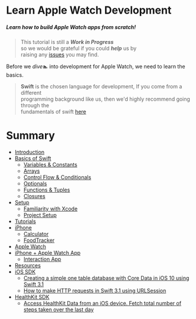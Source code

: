 # Learn Apple Watch Development
##### Learn how to build Apple Watch apps from scratch!

>This tutorial is still a _**Work in Progress**_ <br> so we would be grateful if you could _**help**_ us by <br>raising any [issues](https://github.com/dwyl/learn-apple-watch-development/issues/new) you may find.


Before we _dive_🏊‍ into development for Apple Watch, we need to learn the basics.

>**Swift** is the chosen language for development, If you come from a different <br> programming background like us, then we'd highly recommend going through the <br> fundamentals of swift [here](/basics-of-swift/README.md)

# Summary
* [Introduction](README.md)
* [Basics of Swift](basics-of-swift/README.md)
  *   [Variables & Constants](basics-of-swift/const-vars-operations.md)
  *   [Arrays](basics-of-swift/arrays.md)
  *   [Control Flow & Conditionals](basics-of-swift/control-flow-conditional.md)
  *   [Optionals](basics-of-swift/optionals.md)
  *   [Functions & Tuples](basics-of-swift/functions-tuples.md)
  *   [Closures](basics-of-swift/closures.md)
* [Setup](setup/README.md)
  *   [Familiarity with Xcode](setup/familiarity-with-xcode.md)
  *   [Project Setup](setup/project-setup.md)
* [Tutorials](tutorials/README.md)
* [iPhone](tutorials/iphone/README.md)
  *   [Calculator](tutorials/iphone/build-a-calculator.md)
  *   [FoodTracker](tutorials/iphone/food-tracker.md)
* [Apple Watch](tutorials/apple-watch/README.md)
* [iPhone + Apple Watch App](tutorials/iphone-apple-watch/README.md)
  *   [Interaction App](tutorials/iphone-apple-watch/interaction-app.md)
* [Resources](resources/README.md)
* [iOS SDK](ios-sdk/README.md)
  *   [Creating a simple one table database with Core Data in iOS 10 using Swift 3.1](ios-sdk/core-data.md)
  *   [How to make HTTP requests in Swift 3.1 using URLSession](ios-sdk/http-request.md)
* [HealthKit SDK](healthkit-sdk/README.md)
  * [Access HealthKit Data from an iOS device. Fetch total number of steps taken over the last day](healthkit-sdk/total-steps-taken.md)
